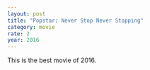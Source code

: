 ```yaml
---
layout: post
title: "Popstar: Never Stop Never Stopping"
category: movie
rate: 2
year: 2016
---
```


This is the best movie of 2016.
